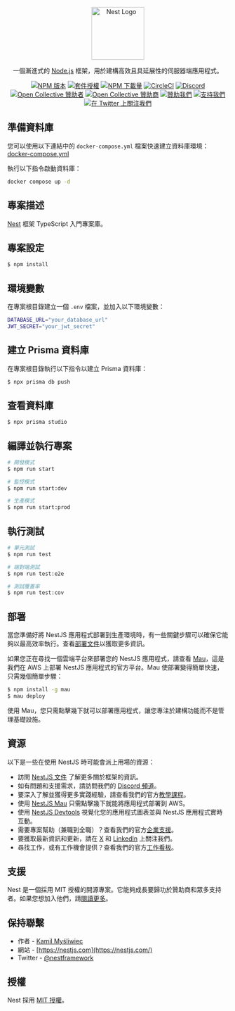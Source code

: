 <p align="center">
  <a href="http://nestjs.com/" target="blank"><img src="https://nestjs.com/img/logo-small.svg" width="120" alt="Nest Logo" /></a>
</p>

[circleci-image]: https://img.shields.io/circleci/build/github/nestjs/nest/master?token=abc123def456
[circleci-url]: https://circleci.com/gh/nestjs/nest

  <p align="center">一個漸進式的 <a href="http://nodejs.org" target="_blank">Node.js</a> 框架，用於建構高效且具延展性的伺服器端應用程式。</p>
    <p align="center">
<a href="https://www.npmjs.com/~nestjscore" target="_blank"><img src="https://img.shields.io/npm/v/@nestjs/core.svg" alt="NPM 版本" /></a>
<a href="https://www.npmjs.com/~nestjscore" target="_blank"><img src="https://img.shields.io/npm/l/@nestjs/core.svg" alt="套件授權" /></a>
<a href="https://www.npmjs.com/~nestjscore" target="_blank"><img src="https://img.shields.io/npm/dm/@nestjs/common.svg" alt="NPM 下載量" /></a>
<a href="https://circleci.com/gh/nestjs/nest" target="_blank"><img src="https://img.shields.io/circleci/build/github/nestjs/nest/master" alt="CircleCI" /></a>
<a href="https://discord.gg/G7Qnnhy" target="_blank"><img src="https://img.shields.io/badge/discord-online-brightgreen.svg" alt="Discord"/></a>
<a href="https://opencollective.com/nest#backer" target="_blank"><img src="https://opencollective.com/nest/backers/badge.svg" alt="Open Collective 贊助者" /></a>
<a href="https://opencollective.com/nest#sponsor" target="_blank"><img src="https://opencollective.com/nest/sponsors/badge.svg" alt="Open Collective 贊助商" /></a>
  <a href="https://paypal.me/kamilmysliwiec" target="_blank"><img src="https://img.shields.io/badge/Donate-PayPal-ff3f59.svg" alt="贊助我們"/></a>
    <a href="https://opencollective.com/nest#sponsor"  target="_blank"><img src="https://img.shields.io/badge/Support%20us-Open%20Collective-41B883.svg" alt="支持我們"></a>
  <a href="https://twitter.com/nestframework" target="_blank"><img src="https://img.shields.io/twitter/follow/nestframework.svg?style=social&label=Follow" alt="在 Twitter 上關注我們"></a>
</p>
  <!--[![Backers on Open Collective](https://opencollective.com/nest/backers/badge.svg)](https://opencollective.com/nest#backer)
  [![Sponsors on Open Collective](https://opencollective.com/nest/sponsors/badge.svg)](https://opencollective.com/nest#sponsor)-->

## 準備資料庫

您可以使用以下連結中的 `docker-compose.yml` 檔案快速建立資料庫環境：[docker-compose.yml](https://github.com/cookieseventeen/DockerFileKeep/blob/main/nest-lib/docker-compose.yml)

執行以下指令啟動資料庫：

```bash
docker compose up -d
```

## 專案描述

[Nest](https://github.com/nestjs/nest) 框架 TypeScript 入門專案庫。

## 專案設定

```bash
$ npm install
```

## 環境變數
在專案根目錄建立一個 `.env` 檔案，並加入以下環境變數：

```bash
DATABASE_URL="your_database_url"
JWT_SECRET="your_jwt_secret"
```

## 建立 Prisma 資料庫
在專案根目錄執行以下指令以建立 Prisma 資料庫：

```bash
$ npx prisma db push
```

## 查看資料庫
```bash
$ npx prisma studio
```

## 編譯並執行專案

```bash
# 開發模式
$ npm run start

# 監控模式
$ npm run start:dev

# 生產模式
$ npm run start:prod
```

## 執行測試

```bash
# 單元測試
$ npm run test

# 端對端測試
$ npm run test:e2e

# 測試覆蓋率
$ npm run test:cov
```

## 部署

當您準備好將 NestJS 應用程式部署到生產環境時，有一些關鍵步驟可以確保它能夠以最高效率執行。查看[部署文件](https://docs.nestjs.com/deployment)以獲取更多資訊。

如果您正在尋找一個雲端平台來部署您的 NestJS 應用程式，請查看 [Mau](https://mau.nestjs.com)，這是我們在 AWS 上部署 NestJS 應用程式的官方平台。Mau 使部署變得簡單快速，只需幾個簡單步驟：

```bash
$ npm install -g mau
$ mau deploy
```

使用 Mau，您只需點擊幾下就可以部署應用程式，讓您專注於建構功能而不是管理基礎設施。

## 資源

以下是一些在使用 NestJS 時可能會派上用場的資源：

- 訪問 [NestJS 文件](https://docs.nestjs.com) 了解更多關於框架的資訊。
- 如有問題和支援需求，請訪問我們的 [Discord 頻道](https://discord.gg/G7Qnnhy)。
- 要深入了解並獲得更多實踐經驗，請查看我們的官方[教學課程](https://courses.nestjs.com/)。
- 使用 [NestJS Mau](https://mau.nestjs.com) 只需點擊幾下就能將應用程式部署到 AWS。
- 使用 [NestJS Devtools](https://devtools.nestjs.com) 視覺化您的應用程式圖表並與 NestJS 應用程式實時互動。
- 需要專案幫助（兼職到全職）？查看我們的官方[企業支援](https://enterprise.nestjs.com)。
- 要獲取最新資訊和更新，請在 [X](https://x.com/nestframework) 和 [LinkedIn](https://linkedin.com/company/nestjs) 上關注我們。
- 尋找工作，或有工作機會提供？查看我們的官方[工作看板](https://jobs.nestjs.com)。

## 支援

Nest 是一個採用 MIT 授權的開源專案。它能夠成長要歸功於贊助商和眾多支持者。如果您想加入他們，請[閱讀更多](https://docs.nestjs.com/support)。

## 保持聯繫

- 作者 - [Kamil Myśliwiec](https://twitter.com/kammysliwiec)
- 網站 - [https://nestjs.com](https://nestjs.com/)
- Twitter - [@nestframework](https://twitter.com/nestframework)

## 授權

Nest 採用 [MIT 授權](https://github.com/nestjs/nest/blob/master/LICENSE)。
